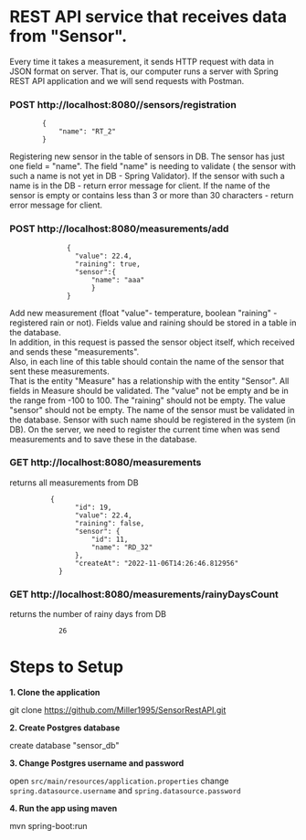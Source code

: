 # REST API service that receives data from "Sensor".

Every time it takes a measurement, it sends HTTP request with data in JSON format on server. 
That is, our computer runs a server with Spring REST API application and we will send requests with Postman.

### POST http://localhost:8080//sensors/registration
			{
			    "name": "RT_2"
			}

Registering new sensor in the table of sensors in DB. The sensor has just one field = "name". 
The field "name" is needing to validate ( the sensor with such a name is not yet in DB - Spring Validator). 
If the sensor with such a name is in the DB - return error message for client. 
If the name of the sensor is empty or contains less than 3 or more than 30 characters - return error message for client.


### POST http://localhost:8080/measurements/add
                  {
                    "value": 22.4,
                    "raining": true,
                    "sensor":{
                        "name": "aaa"
                        }
                  }

Add new measurement (float "value"- temperature, boolean "raining" - registered rain or not). 
Fields value and raining should be stored in a table in the database.  
In addition, in this request is passed the sensor object itself, which received and sends these "measurements".  
Also, in each line of this table should contain the name of the sensor that sent these measurements.  
That is the entity "Measure" has a relationship with the entity "Sensor". All fields in Measure should be validated. 
The "value" not be empty and be in the range from -100 to 100. The "raining" should not be empty. The value "sensor" should not be empty. 
The name of the sensor must  be validated in the database. 
Sensor with such name should be registered in the system (in DB). 
On the server, we need to register the current  time when was send measurements and to save these in the database.

### GET http://localhost:8080/measurements 
 returns all measurements from DB
 
              {
                    "id": 19,
                    "value": 22.4,
                    "raining": false,
                    "sensor": {
                        "id": 11,
                        "name": "RD_32"
                    },
                    "createAt": "2022-11-06T14:26:46.812956"
                }

### GET http://localhost:8080/measurements/rainyDaysCount 
 returns the number of rainy days from DB

                26


# Steps to Setup
**1. Clone the application**

git clone https://github.com/Miller1995/SensorRestAPI.git

**2. Create Postgres database**

create database "sensor_db"

**3. Change Postgres username and password**

 open  `src/main/resources/application.properties`
 change  `spring.datasource.username`  and  `spring.datasource.password` 
 
**4. Run the app using maven**

mvn spring-boot:run
